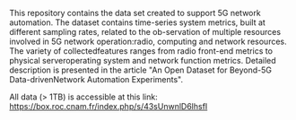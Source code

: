 This repository contains the data set created to support 5G network automation. The dataset contains time-series system metrics, built at different sampling rates, related to the ob-servation of multiple resources involved in 5G network operation:radio, computing and network resources. The variety of collectedfeatures  ranges  from  radio  front-end  metrics  to  physical  serveroperating system and network function metrics. Detailed description is presented in the article "An Open Dataset for Beyond-5G Data-drivenNetwork Automation Experiments".


All data (> 1TB) is accessible at this link: https://box.roc.cnam.fr/index.php/s/43sUnwnlD6lhsfI
